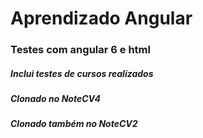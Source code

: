 # Aprendizado Angular
### Testes com angular 6 e html
##### Inclui testes de cursos realizados
##### Clonado no _NoteCV4_
##### Clonado também no _NoteCV2_
